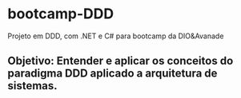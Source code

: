 # bootcamp-DDD
Projeto em DDD, com .NET e C# para bootcamp da DIO&Avanade

## Objetivo: Entender e aplicar os conceitos do paradigma DDD aplicado a arquitetura de sistemas.
